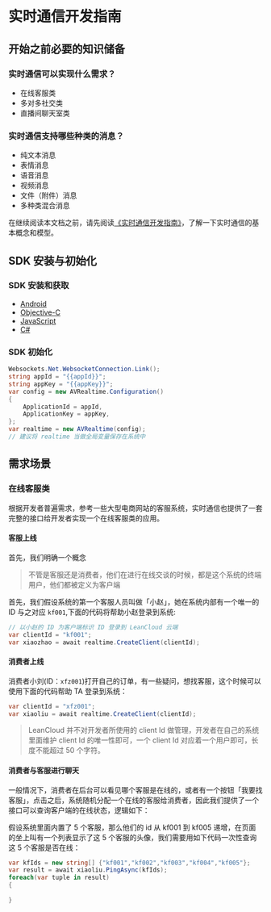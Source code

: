 # 实时通信开发指南

## 开始之前必要的知识储备
### 实时通信可以实现什么需求？

- 在线客服类
- 多对多社交类
- 直播间聊天室类

### 实时通信支持哪些种类的消息？

- 纯文本消息
- 表情消息
- 语音消息
- 视频消息
- 文件（附件）消息
- 多种类混合消息


在继续阅读本文档之前，请先阅读[《实时通信开发指南》](realtime_v2.html)，了解一下实时通信的基本概念和模型。


## SDK 安装与初始化

### SDK 安装和获取

- [Android](sdk_setup-android.html)
- [Objective-C](sdk_setup-objc.html)
- [JavaScript](sdk_setup-js.html)
- [C#](sdk_setup-dotnet.html)

### SDK 初始化

```c#
Websockets.Net.WebsocketConnection.Link();
string appId = "{{appId}}";
string appKey = "{{appKey}}";
var config = new AVRealtime.Configuration()
{
    ApplicationId = appId,
    ApplicationKey = appKey,
};
var realtime = new AVRealtime(config);
// 建议将 realtime 当做全局变量保存在系统中
```

## 需求场景

### 在线客服类
根据开发者普遍需求，参考一些大型电商网站的客服系统，实时通信也提供了一套完整的接口给开发者实现一个在线客服类的应用。

#### 客服上线
首先，我们明确一个概念

> 不管是客服还是消费者，他们在进行在线交谈的时候，都是这个系统的终端用户，他们都被定义为客户端

首先，我们假设系统的第一个客服人员叫做「小赵」，她在系统内部有一个唯一的 ID 与之对应 `kf001`,下面的代码将帮助小赵登录到系统:


```cs
// 以小赵的 ID 为客户端标识 ID 登录到 LeanCloud 云端
var clientId = "kf001";
var xiaozhao = await realtime.CreateClient(clientId);
```

#### 消费者上线
消费者小刘(ID：`xfz001`)打开自己的订单，有一些疑问，想找客服，这个时候可以使用下面的代码帮助 TA 登录到系统：

```cs
var clientId = "xfz001";
var xiaoliu = await realtime.CreateClient(clientId);
```

> LeanCloud 并不对开发者所使用的 client Id 做管理，开发者在自己的系统里面维护 client Id 的唯一性即可，一个 client Id 对应着一个用户即可，长度不能超过 50 个字符。


#### 消费者与客服进行聊天
一般情况下，消费者在后台可以看见哪个客服是在线的，或者有一个按钮「我要找客服」，点击之后，系统随机分配一个在线的客服给消费者，因此我们提供了一个接口可以查询客户端的在线状态，逻辑如下：

假设系统里面内置了 5 个客服，那么他们的 id 从 kf001 到 kf005 递增，在页面的坐上叫有一个列表显示了这 5 个客服的头像，我们需要用如下代码一次性查询这 5 个客服是否在线：

```cs
var kfIds = new string[] {"kf001","kf002","kf003","kf004","kf005"};
var result = await xiaoliu.PingAsync(kfIds);
foreach(var tuple in result)
{
    
}
```
